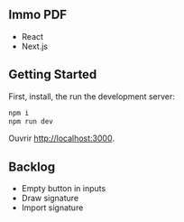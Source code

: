 ## Immo PDF

- React
- Next.js

## Getting Started

First, install, the run the development server:

```bash
npm i
npm run dev
```

Ouvrir [http://localhost:3000](http://localhost:3000).


## Backlog

- Empty button in inputs
- Draw signature
- Import signature
